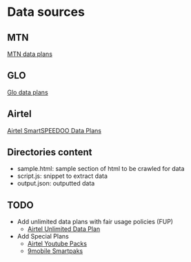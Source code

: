 # Data sources
## MTN
[MTN data plans](https://www.mtnonline.com/data-plan)

## GLO
[Glo data plans](http://www.gloworld.com/ng/personal/data/data-plans/)

## Airtel
[Airtel SmartSPEEDOO Data Plans](http://www.africa.airtel.com/wps/wcm/connect/AfricaRevamp/Nigeria/Home/Personal/Internet/TariffPlans/smartspeedoo-dataplans)

## Directories content
* sample.html: sample section of html to be crawled for data
* script.js: snippet to extract data
* output.json: outputted data

## TODO
* Add unlimited data plans with fair usage policies (FUP) 
  * [Airtel Unlimited Data Plan](http://www.africa.airtel.com/wps/wcm/connect/AfricaRevamp/Nigeria/Home/Personal/Internet/TariffPlans/UNLIMITED-dataplans) 
* Add Special Plans
  * [Airtel Youtube Packs](http://www.africa.airtel.com/wps/wcm/connect/AfricaRevamp/Nigeria/Home/Personal/Internet/TariffPlans/smartspeedoo-+YouTube+Packs)
  * [9mobile Smartpaks](http://9mobile.com.ng/moreblaze-data-services/data-plans/smartpaks/)